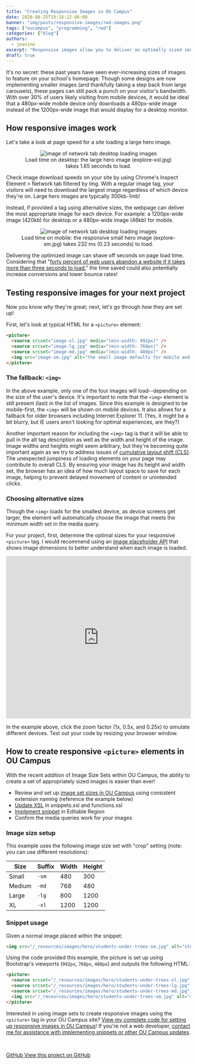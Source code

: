 ```yaml
---
title: "Creating Responsive Images in OU Campus"
date: 2020-08-25T19:18:22-06:00 
banner: "img/posts/responsive-images/rwd-images.png"
tags: ["oucampus", "programming", "rwd"]
categories: ["blog"]
authors:
  - jeanine
excerpt: "Responsive images allow you to deliver an optimally sized image to each device--preventing unnecessarily large downloads and potentially speeding up your webpage. In this article, discover how responsive images work and how they can be set up in OU Campus." 
draft: true
---
```


It's no secret: these past years have seen ever-increasing sizes of images to feature on your school's homepage. Though some designs are now implementing smaller images (and thankfully taking a step back from large carousels), these pages can still pack a punch on your visitor's bandwidth. With over 30% of users likely visiting from mobile devices, it would be ideal that a 480px-wide mobile device only downloads a 480px-wide image instead of the 1200px-wide image that would display for a desktop monitor.

## How responsive images work

Let's take a look at page speed for a site loading a large hero image. 

<figure style="text-align: center">
<img src="/img/posts/responsive-images/network-xl.png" alt="image of network tab desktop loading images">
<figcaption>Load time on desktop: the large hero image (explore-xxl.jpg) takes 1.65 seconds to load.</figcaption>
</figure>


Check image download speeds on your site by using Chrome's Inspect Element > Network tab filtered by Img. With a regular image tag, your visitors will need to download the largest image regardless of which device they're on. Large hero images are typically 300kb-1mb! 

Instead, if provided a <picture> tag using alternative sizes, the webpage can deliver the most appropriate image for each device. For example: a 1200px-wide image (420kb) for desktop or a 480px-wide image (46kb) for mobile.

<figure style="text-align: center">
<img src="/img/posts/responsive-images/network-sm.png" alt="image of network tab desktop loading images">
<figcaption>Load time on mobile: the responsive small hero image (explore-sm.jpg) takes 232 ms (0.23 seconds) to load.</figcaption>
</figure>

Delivering the optimized image can shave off seconds on page load time. Considering that "[forty percent of web users abandon a website if it takes more than three seconds to load](https://omniupdate.com/blog/posts/2018/powerful-seo-for-higher-ed-websites.html)," the time saved could also potentially increase conversions and lower bounce rates!

## Testing responsive images for your next project

Now you know *why* they're great; next, let's go through *how* they are set up!

First, let's look at typical HTML for a `<picture>` element:

```html
<picture>
  <source srcset="image-xl.jpg" media="(min-width: 992px)" />
  <source srcset="image-lg.jpg" media="(min-width: 768px)" />
  <source srcset="image-md.jpg" media="(min-width: 480px)" />
  <img src="image-sm.jpg" alt="the small image defaults for mobile and older devices" width="400" height="380" />
</picture>
```

### The fallback: `<img>`

In the above example, only one of the four images will load--depending on the size of the user's device. It's important to note that the `<img>` element is still present (last) in the list of images. Since this example is designed to be mobile-first, the `<img>` will be shown on mobile devices. It also allows for a fallback for older browsers including Internet Explorer 11. (Yes, it might be a bit blurry, but IE users aren't looking for optimal experiences, are they?) 

Another important reason for including the `<img>` tag is that it will be able to pull in the alt tag description as well as the width and height of the image. Image widths and heights might seem arbitrary, but they're becoming quite important again as we try to address issues of [cumulative layout shift (CLS)](https://web.dev/cls/). The unexpected jumpiness of loading elements on your page may contribute to overall CLS. By ensuring your image has its height and width set, the browser has an idea of how much layout space to save for each image, helping to prevent delayed movement of content or unintended clicks.

### Choosing alternative sizes

Though the `<img>` loads for the smallest device, as device screens get larger, the <picture> element will automatically choose the image that meets the minimum width set in the media query.

For your project, first, determine the optimal sizes for your responsive `<picture>` tag. I would recommend using an [image placeholder API](https://placeholder.com/) that shows image dimensions to better understand when each image is loaded. 

<iframe height="442" style="width: 100%;" scrolling="no" title="Layered Banner with Offset Overlay" src="https://codepen.io/virtual/embed/XWXPVMR?height=442&theme-id=dark&default-tab=html,result" frameborder="no" loading="lazy" allowtransparency="true" allowfullscreen="true">
  See the Pen <a href='https://codepen.io/virtual/pen/XWXPVMR'>Layered Banner with Offset Overlay</a> by Jeanine
  (<a href='https://codepen.io/virtual'>@virtual</a>) on <a href='https://codepen.io'>CodePen</a>.
</iframe>

In the example above, click the zoom factor (1x, 0.5x, and 0.25x) to simulate different devices. Test out your code by resizing your browser window. 

## How to create responsive `<picture>` elements in OU Campus

With the recent addition of Image Size Sets within OU Campus, the ability to create a set of appropriately sized images is easier than ever! 

- Review and set up [image set sizes in OU Campus](https://vimeo.com/353812283) using consistent extension naming (reference the example below)
- [Update XSL](https://github.com/virtual/ou-picture-tag/tree/master/_resources/xsl/_shared) in snippets.xsl and functions.xsl
- [Implement snippet](https://github.com/virtual/ou-picture-tag/blob/master/snippets/ou-build-picture.html) in Editable Region
- Confirm the media queries work for your images
 
### Image size setup

This example uses the following image size set with "crop" setting (note: you can use different resolutions):

| Size   | Suffix | Width  | Height |
|--------|--------|--------|--------|
| Small  | `-sm`  | 480    | 300    |
| Medium | `-md`  | 768    | 480    |
| Large  | `-lg`  | 800    | 1200   |
| XL     | `-xl`  | 1200   | 1200   |

### Snippet usage

Given a normal image placed within the snippet:

```html
<img src="/_resources/images/hero/students-under-trees-sm.jpg" alt="students under trees" width="480" height="300">
```

Using the code provided this example, the picture is set up using Bootstrap's viewports (`992px`, `768px`, `480px`) and outputs the following HTML:

```html
<picture>
  <source srcset="/_resources/images/hero/students-under-trees-xl.jpg" media="(min-width: 992px)">
  <source srcset="/_resources/images/hero/students-under-trees-lg.jpg" media="(min-width: 768px)">
  <source srcset="/_resources/images/hero/students-under-trees-md.jpg" media="(min-width: 480px)">
  <img src="/_resources/images/hero/students-under-trees-sm.jpg" alt="students under trees" width="480" height="300">
</picture>
```

Interested in using image sets to create responsive images using the `<picture>` tag in your OU Campus site? [View my complete code for setting up responsive images in OU Campus](https://github.com/virtual/ou-picture-tag)! If you're not a web developer, [contact me for assistance with implementing snippets or other OU Campus updates](/contact).

&nbsp;

<p class="text-center"><a class="btn btn-template-main" href="https://github.com/virtual/ou-picture-tag"><span class="fab fa-github" aria-hidden="true"><span class="sr-only">GitHub</span></span> View this project on GitHub</a></p>